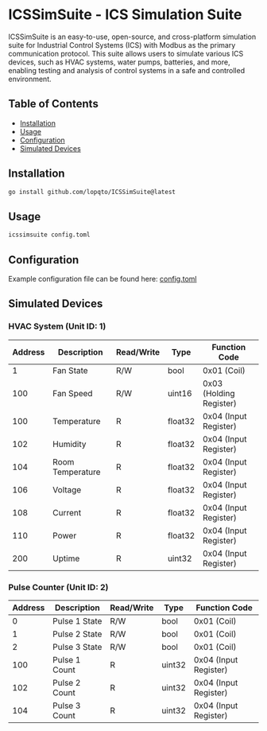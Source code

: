 # ICSSimSuite - ICS Simulation Suite

ICSSimSuite is an easy-to-use, open-source, and cross-platform simulation suite for Industrial Control Systems (ICS) with Modbus as the primary communication protocol. This suite allows users to simulate various ICS devices, such as HVAC systems, water pumps, batteries, and more, enabling testing and analysis of control systems in a safe and controlled environment.

## Table of Contents

- [Installation](#installation)
- [Usage](#usage)
- [Configuration](#configuration)
- [Simulated Devices](#simulated-devices)

## Installation

``` bash
go install github.com/lopqto/ICSSimSuite@latest
```

## Usage

``` bash
icssimsuite config.toml
```

## Configuration

Example configuration file can be found here: [config.toml](config.toml.example)

## Simulated Devices

### HVAC System (Unit ID: 1)

| Address | Description | Read/Write | Type | Function Code |
| --- | --- | --- | --- | --- |
| 1 | Fan State | R/W | bool | 0x01 (Coil) |
| 100 | Fan Speed | R/W | uint16 | 0x03 (Holding Register) |
| 100 | Temperature | R | float32 | 0x04 (Input Register) |
| 102 | Humidity | R | float32 | 0x04 (Input Register) |
| 104 | Room Temperature | R | float32 | 0x04 (Input Register) |
| 106 | Voltage | R | float32 | 0x04 (Input Register) |
| 108 | Current | R | float32 | 0x04 (Input Register) |
| 110 | Power | R | float32 | 0x04 (Input Register) |
| 200 | Uptime | R | uint32 | 0x04 (Input Register) |

### Pulse Counter (Unit ID: 2)

| Address | Description | Read/Write | Type | Function Code |
| --- | --- | --- | --- | --- |
| 0 | Pulse 1 State | R/W | bool | 0x01 (Coil) |
| 1 | Pulse 2 State | R/W | bool | 0x01 (Coil) |
| 2 | Pulse 3 State | R/W | bool | 0x01 (Coil) |
| 100 | Pulse 1 Count | R | uint32 | 0x04 (Input Register) | 
| 102 | Pulse 2 Count | R | uint32 | 0x04 (Input Register) |
| 104 | Pulse 3 Count | R | uint32 | 0x04 (Input Register) |

